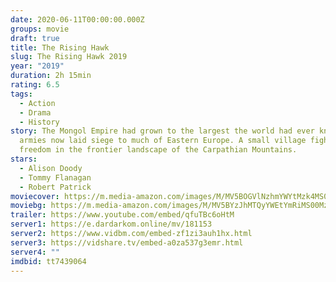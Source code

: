 ```yaml
---
date: 2020-06-11T00:00:00.000Z
groups: movie
draft: true
title: The Rising Hawk
slug: The Rising Hawk 2019
year: "2019"
duration: 2h 15min
rating: 6.5
tags:
  - Action
  - Drama
  - History
story: The Mongol Empire had grown to the largest the world had ever known. It's
  armies now laid siege to much of Eastern Europe. A small village fights for
  freedom in the frontier landscape of the Carpathian Mountains.
stars:
  - Alison Doody
  - Tommy Flanagan
  - Robert Patrick
moviecover: https://m.media-amazon.com/images/M/MV5BOGVlNzhmYWYtMzk4MS00YmEwLTk3MDYtODM0ZWUwM2Q4Mzg5XkEyXkFqcGdeQXVyMzA0OTQzODE@._V1_SY1000_CR0,0,699,1000_AL_.jpg
moviebg: https://m.media-amazon.com/images/M/MV5BYzJhMTQyYWEtYmRiMS00MzkzLWEwYjItYTQ0OWI1MDM4ZTU5XkEyXkFqcGdeQXVyMTg2NDUwOTM@._V1_SY1000_CR0,0,1499,1000_AL_.jpg
trailer: https://www.youtube.com/embed/qfuTBc6oHtM
server1: https://e.dardarkom.online/mv/181153
server2: https://www.vidbm.com/embed-zf1zi3auh1hx.html
server3: https://vidshare.tv/embed-a0za537g3emr.html
server4: ""
imdbid: tt7439064
---
```

